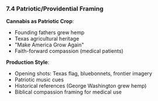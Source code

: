 ### 7.4 Patriotic/Providential Framing

**Cannabis as Patriotic Crop**:

- Founding fathers grew hemp
- Texas agricultural heritage
- "Make America Grow Again"
- Faith-forward compassion (medical patients)

**Production Style**:

- Opening shots: Texas flag, bluebonnets, frontier imagery
- Patriotic music cues
- Historical references (George Washington grew hemp)
- Biblical compassion framing for medical use
